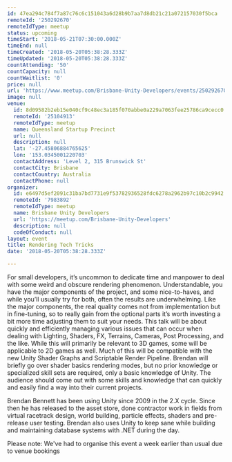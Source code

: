 ```yaml
---
id: 47ea294c784f7a87c76c6c151043a6d28b9b7aa7d8db21c21a072157030f5bca
remoteId: '250292670'
remoteIdType: meetup
status: upcoming
timeStart: '2018-05-21T07:30:00.000Z'
timeEnd: null
timeCreated: '2018-05-20T05:38:28.333Z'
timeUpdated: '2018-05-20T05:38:28.333Z'
countAttending: '50'
countCapacity: null
countWaitlist: '0'
price: null
url: 'https://www.meetup.com/Brisbane-Unity-Developers/events/250292670/'
image: null
venue:
  id: 8d09582b2eb15e040cf9c48ec3a185f070abbe0a229a7063fee25786ca9cecc0
  remoteId: '25104913'
  remoteIdType: meetup
  name: Queensland Startup Precinct
  url: null
  description: null
  lat: '-27.45806884765625'
  lon: '153.0345001220703'
  contactAddress: 'Level 2, 315 Brunswick St'
  contactCity: Brisbane
  contactCountry: Australia
  contactPhone: null
organizer:
  id: e6497d5ef2091c31ba7bd7731e9f53782936528fdc6278a2962b97c10b2c9942
  remoteId: '7983892'
  remoteIdType: meetup
  name: Brisbane Unity Developers
  url: 'https://meetup.com/Brisbane-Unity-Developers'
  description: null
  codeOfConduct: null
layout: event
title: Rendering Tech Tricks
date: '2018-05-20T05:38:28.333Z'

---
```

<p>For small developers, it’s uncommon to dedicate time and manpower to deal with some weird and obscure rendering phenomenon. Understandable, you have the major components of the project, and some nice-to-haves, and while you’ll usually try for both, often the results are underwhelming. Like the major components, the real quality comes not from implementation but in fine-tuning, so to really gain from the optional parts it’s worth investing a bit more time adjusting them to suit your needs. This talk will be about quickly and efficiently managing various issues that can occur when dealing with Lighting, Shaders, FX, Terrains, Cameras, Post Processing, and the like. While this will primarily be relevant to 3D games, some will be applicable to 2D games as well. Much of this will be compatible with the new Unity Shader Graphs and Scriptable Render Pipeline. Brendan will briefly go over shader basics rendering modes, but no prior knowledge or specialized skill sets are required, only a basic knowledge of Unity. The audience should come out with some skills and knowledge that can quickly and easily find a way into their current projects.</p> <p>Brendan Bennett has been using Unity since 2009 in the 2.X cycle. Since then he has released to the asset store, done contractor work in fields from virtual racetrack design, world building, particle effects, shaders and pre-release user testing. Brendan also uses Unity to keep sane while building and maintaining database systems with .NET during the day.</p> <p>Please note: We've had to organise this event a week earlier than usual due to venue bookings</p>
